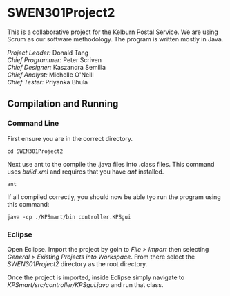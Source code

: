 # SWEN301Project2
This is a collaborative project for the Kelburn Postal Service. We are using Scrum as our software methodology. The program is written mostly in Java.  

*Project Leader:*	Donald Tang  
*Chief Programmer:* Peter Scriven  
*Chief Designer:* Kaszandra Semilla  
*Chief Analyst:* Michelle O'Neill  
*Chief Tester:* Priyanka Bhula  

## Compilation and Running
### Command Line
First ensure you are in the correct directory.
```
cd SWEN301Project2
```
Next use ant to the compile the .java files into .class files. This command uses *build.xml* and requires that you have *ant* installed.
```
ant
```
If all compiled correctly, you should now be able tyo run the program using this command:
```
java -cp ./KPSmart/bin controller.KPSgui
```

### Eclipse
Open Eclipse. Import the project by goin to *File > Import* then selecting *General > Existing Projects into Workspace*. From there select the *SWEN301Project2* directory as the root directory.

Once the project is imported, inside Eclipse simply navigate to *KPSmart/src/controller/KPSgui.java* and run that class.
